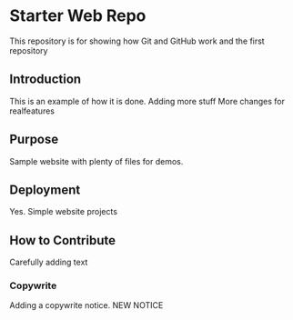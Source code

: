 # Starter Web Repo

This repository is for showing how Git and GitHub work and the first repository

## Introduction 

This is an example of how it is done.  Adding more stuff
More changes for realfeatures

## Purpose

Sample website with plenty of files for demos.

## Deployment 

Yes.  Simple website projects

## How to Contribute

Carefully adding text

### Copywrite
Adding a copywrite notice.   NEW NOTICE